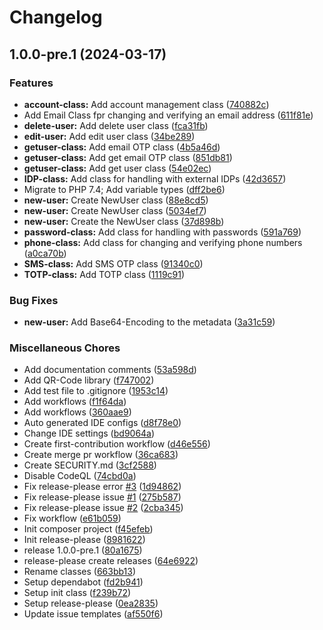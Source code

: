 # Changelog

## 1.0.0-pre.1 (2024-03-17)


### Features

* **account-class:** Add account management class ([740882c](https://github.com/RedstonePfalz/zitadel-php-client/commit/740882c332276c3ee3ebddea03614d95759836e8))
* Add Email Class fpr changing and verifying an email address ([611f81e](https://github.com/RedstonePfalz/zitadel-php-client/commit/611f81ec42fc3574dd80fc10a18c0c1c9b15e847))
* **delete-user:** Add delete user class ([fca31fb](https://github.com/RedstonePfalz/zitadel-php-client/commit/fca31fbcf51c6bac677471a9f75150627f9e9c2c))
* **edit-user:** Add edit user class ([34be289](https://github.com/RedstonePfalz/zitadel-php-client/commit/34be289b2100f53e702f37ffcf7806e1a9844c28))
* **getuser-class:** Add email OTP class ([4b5a46d](https://github.com/RedstonePfalz/zitadel-php-client/commit/4b5a46d1c61141620f36f5086b06fad7f3ada1bc))
* **getuser-class:** Add get email OTP class ([851db81](https://github.com/RedstonePfalz/zitadel-php-client/commit/851db811fe3740a97022c9ff2fd69480a787f760))
* **getuser-class:** Add get user class ([54e02ec](https://github.com/RedstonePfalz/zitadel-php-client/commit/54e02ec65487d3672188a3944ae3f63014f31f21))
* **IDP-class:** Add class for handling with external IDPs ([42d3657](https://github.com/RedstonePfalz/zitadel-php-client/commit/42d36572ec26a11b488a057e8c5abece21da28d4))
* Migrate to PHP 7.4; Add variable types ([dff2be6](https://github.com/RedstonePfalz/zitadel-php-client/commit/dff2be652c67ebb549bd14512dccacadfc9c5194))
* **new-user:** Create NewUser class ([88e8cd5](https://github.com/RedstonePfalz/zitadel-php-client/commit/88e8cd53ac14daa5b8b48e30f8d8439b30c98dbe))
* **new-user:** Create NewUser class ([5034ef7](https://github.com/RedstonePfalz/zitadel-php-client/commit/5034ef7d9c313ed61f346ad5db8c474b3e677345))
* **new-user:** Create the NewUser class ([37d898b](https://github.com/RedstonePfalz/zitadel-php-client/commit/37d898b01db7f05e9924900a30c79f7efdffbb26))
* **password-class:** Add class for handling with passwords ([591a769](https://github.com/RedstonePfalz/zitadel-php-client/commit/591a76953bf504c1de11237d2208a87db3b010e7))
* **phone-class:** Add class for changing and verifying phone numbers ([a0ca70b](https://github.com/RedstonePfalz/zitadel-php-client/commit/a0ca70bb989f1ae4a4c13cc76c1d517603c2c99e))
* **SMS-class:** Add SMS OTP class ([91340c0](https://github.com/RedstonePfalz/zitadel-php-client/commit/91340c09b07e8697ad5afe58c887c864cbd4d759))
* **TOTP-class:** Add TOTP class ([1119c91](https://github.com/RedstonePfalz/zitadel-php-client/commit/1119c91540e3a3e084286f82f7a06d922830b378))


### Bug Fixes

* **new-user:** Add Base64-Encoding to the metadata ([3a31c59](https://github.com/RedstonePfalz/zitadel-php-client/commit/3a31c59fed67f01dea926d76bf8d1fa21a6e15c3))


### Miscellaneous Chores

* Add documentation comments ([53a598d](https://github.com/RedstonePfalz/zitadel-php-client/commit/53a598d9b366e4ed5d71672efc26d45b89d8f794))
* Add QR-Code library ([f747002](https://github.com/RedstonePfalz/zitadel-php-client/commit/f747002d7cd0b9808b88671ce194811d480ac7e7))
* Add test file to .gitignore ([1953c14](https://github.com/RedstonePfalz/zitadel-php-client/commit/1953c147d60a575c1b733f4e54026d307209affd))
* Add workflows ([f1f64da](https://github.com/RedstonePfalz/zitadel-php-client/commit/f1f64da776c276c9ffdc05e55e151e8b5ec099ad))
* Add workflows ([360aae9](https://github.com/RedstonePfalz/zitadel-php-client/commit/360aae92696669a14974c8d612895796d39b4ba9))
* Auto generated IDE configs ([d8f78e0](https://github.com/RedstonePfalz/zitadel-php-client/commit/d8f78e0712e0bf94af41763e8a4c32c644a07b31))
* Change IDE settings ([bd9064a](https://github.com/RedstonePfalz/zitadel-php-client/commit/bd9064aaabd430f3d0f0a0d468b087b31b0db207))
* Create first-contribution workflow ([d46e556](https://github.com/RedstonePfalz/zitadel-php-client/commit/d46e556edbe4ef344e584ce43771ff0c37e6f9cd))
* Create merge pr workflow ([36ca683](https://github.com/RedstonePfalz/zitadel-php-client/commit/36ca6838e7fef8cff5dc6ca36f9f6ae30860bf46))
* Create SECURITY.md ([3cf2588](https://github.com/RedstonePfalz/zitadel-php-client/commit/3cf2588eeb223dec6aa9c3106edf2f9814155f22))
* Disable CodeQL ([74cbd0a](https://github.com/RedstonePfalz/zitadel-php-client/commit/74cbd0a299689eed940105974b748beb737e3877))
* Fix release-please error [#3](https://github.com/RedstonePfalz/zitadel-php-client/issues/3) ([1d94862](https://github.com/RedstonePfalz/zitadel-php-client/commit/1d948621712328676b71b323017c6585706a3db6))
* Fix release-please issue [#1](https://github.com/RedstonePfalz/zitadel-php-client/issues/1) ([275b587](https://github.com/RedstonePfalz/zitadel-php-client/commit/275b587d3369e3213df4eff59e83924547401ad5))
* Fix release-please issue [#2](https://github.com/RedstonePfalz/zitadel-php-client/issues/2) ([2cba345](https://github.com/RedstonePfalz/zitadel-php-client/commit/2cba3452adf5c2fa9bd46e79d99dfdba18eb019f))
* Fix workflow ([e61b059](https://github.com/RedstonePfalz/zitadel-php-client/commit/e61b05954d7e3b6d4a894f1ee4300469f37b5534))
* Init composer project ([f45efeb](https://github.com/RedstonePfalz/zitadel-php-client/commit/f45efebce7dc0f6a7f88e2947536a25ebeb29a91))
* Init release-please ([8981622](https://github.com/RedstonePfalz/zitadel-php-client/commit/8981622af6f081acbba8adfa1a1f389a5db80ad2))
* release 1.0.0-pre.1 ([80a1675](https://github.com/RedstonePfalz/zitadel-php-client/commit/80a16756be69a787887f960eabac30e0fa8ed93e))
* release-please create releases ([64e6922](https://github.com/RedstonePfalz/zitadel-php-client/commit/64e6922d40f2cb54a784677b8cc08df381ad4466))
* Rename classes ([663bb13](https://github.com/RedstonePfalz/zitadel-php-client/commit/663bb13016cc253ed49db176024ee84b7fc56e21))
* Setup dependabot ([fd2b941](https://github.com/RedstonePfalz/zitadel-php-client/commit/fd2b941fefcbe0ec2f1ea0af9c0d7a41b817fa33))
* Setup init class ([f239b72](https://github.com/RedstonePfalz/zitadel-php-client/commit/f239b7228c3364ae5271916f5c55894a73fe9d5b))
* Setup release-please ([0ea2835](https://github.com/RedstonePfalz/zitadel-php-client/commit/0ea28357b470c1b07b41eb442a4466b5e73fee8a))
* Update issue templates ([af550f6](https://github.com/RedstonePfalz/zitadel-php-client/commit/af550f605c751db108394270f6496e63be832355))
